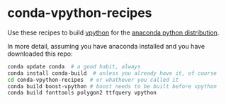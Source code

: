 conda-vpython-recipes
=====================

Use these recipes to build [vpython](http://vpython.org) for the
[anaconda python distribution](https://store.continuum.io/cshop/anaconda/).

In more detail, assuming you have anaconda installed and you have downloaded this repo:

```bash
conda update conda  # a good habit, always
conda install conda-build  # unless you already have it, of course
cd conda-vpython-recipes  # or whathever you called it 
conda build boost-vpython # boost needs to be built before vpython
conda build fonttools polygon2 ttfquery vpython
```
